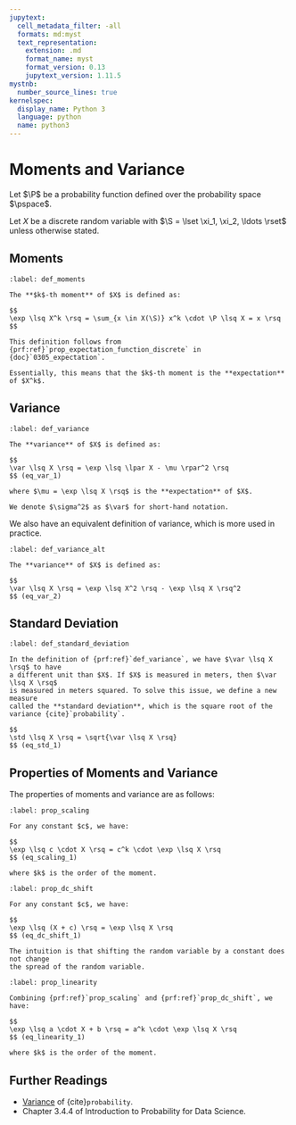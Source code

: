 ```yaml
---
jupytext:
  cell_metadata_filter: -all
  formats: md:myst
  text_representation:
    extension: .md
    format_name: myst
    format_version: 0.13
    jupytext_version: 1.11.5
mystnb:
  number_source_lines: true
kernelspec:
  display_name: Python 3
  language: python
  name: python3
---
```


# Moments and Variance

Let $\P$ be a probability function defined over the probability space $\pspace$.

Let $X$ be a discrete random variable with $\S = \lset \xi_1, \xi_2, \ldots \rset$
unless otherwise stated.

## Moments

```{prf:definition} Moments
:label: def_moments

The **$k$-th moment** of $X$ is defined as:

$$
\exp \lsq X^k \rsq = \sum_{x \in X(\S)} x^k \cdot \P \lsq X = x \rsq
$$

This definition follows from {prf:ref}`prop_expectation_function_discrete` in {doc}`0305_expectation`.

Essentially, this means that the $k$-th moment is the **expectation** of $X^k$.
```

## Variance

```{prf:definition} Variance
:label: def_variance

The **variance** of $X$ is defined as:

$$
\var \lsq X \rsq = \exp \lsq \lpar X - \mu \rpar^2 \rsq
$$ (eq_var_1)

where $\mu = \exp \lsq X \rsq$ is the **expectation** of $X$.

We denote $\sigma^2$ as $\var$ for short-hand notation.
```

We also have an equivalent definition of variance, which is more used in practice.

```{prf:definition} Variance (Alternative)
:label: def_variance_alt

The **variance** of $X$ is defined as:

$$
\var \lsq X \rsq = \exp \lsq X^2 \rsq - \exp \lsq X \rsq^2
$$ (eq_var_2)
```


## Standard Deviation

```{prf:definition} Standard Deviation
:label: def_standard_deviation

In the definition of {prf:ref}`def_variance`, we have $\var \lsq X \rsq$ to have
a different unit than $X$. If $X$ is measured in meters, then $\var \lsq X \rsq$
is measured in meters squared. To solve this issue, we define a new measure
called the **standard deviation**, which is the square root of the variance {cite}`probability`.

$$
\std \lsq X \rsq = \sqrt{\var \lsq X \rsq}
$$ (eq_std_1)
```

## Properties of Moments and Variance

The properties of moments and variance are as follows:

```{prf:property} Scaling
:label: prop_scaling

For any constant $c$, we have:

$$
\exp \lsq c \cdot X \rsq = c^k \cdot \exp \lsq X \rsq
$$ (eq_scaling_1)

where $k$ is the order of the moment.
```

```{prf:property} DC Shift
:label: prop_dc_shift

For any constant $c$, we have:

$$
\exp \lsq (X + c) \rsq = \exp \lsq X \rsq
$$ (eq_dc_shift_1)

The intuition is that shifting the random variable by a constant does not change
the spread of the random variable.
```

```{prf:property} Linearity
:label: prop_linearity

Combining {prf:ref}`prop_scaling` and {prf:ref}`prop_dc_shift`, we have:

$$
\exp \lsq a \cdot X + b \rsq = a^k \cdot \exp \lsq X \rsq
$$ (eq_linearity_1)

where $k$ is the order of the moment.
```

## Further Readings

- [Variance](https://www.probabilitycourse.com/chapter3/3_2_4_variance.php) of {cite}`probability`.
- Chapter 3.4.4 of Introduction to Probability for Data Science.

